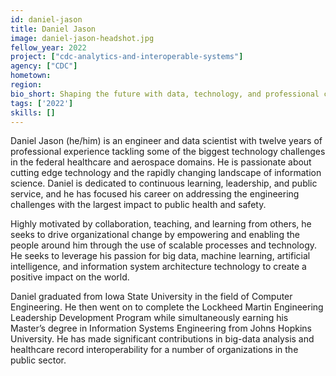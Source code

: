 ```yaml
---
id: daniel-jason
title: Daniel Jason
image: daniel-jason-headshot.jpg
fellow_year: 2022
project: ["cdc-analytics-and-interoperable-systems"]
agency: ["CDC"]
hometown: 
region: 
bio_short: Shaping the future with data, technology, and professional collaboration.
tags: ['2022']
skills: []
---
```


Daniel Jason (he/him) is an engineer and data scientist with twelve years of professional experience tackling some of the biggest technology challenges in the federal healthcare and aerospace domains.  He is passionate about cutting edge technology and the rapidly changing landscape of information science.  Daniel is dedicated to continuous learning, leadership, and public service, and he has focused his career on addressing the engineering challenges with the largest impact to public health and safety.

Highly motivated by collaboration, teaching, and learning from others, he seeks to drive organizational change by empowering and enabling the people around him through the use of scalable processes and technology.  He seeks to leverage his passion for big data, machine learning, artificial intelligence, and information system architecture technology to create a positive impact on the world.

Daniel graduated from Iowa State University in the field of Computer Engineering.  He then went on to complete the Lockheed Martin Engineering Leadership Development Program while simultaneously earning his Master’s degree in Information Systems Engineering from Johns Hopkins University.  He has made significant contributions in big-data analysis and healthcare record interoperability for a number of organizations in the public sector.
